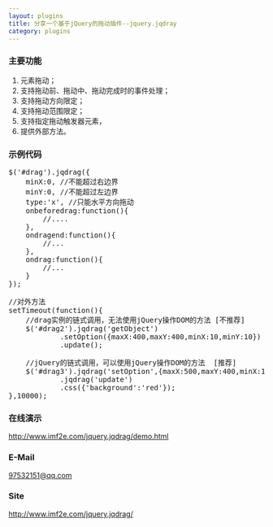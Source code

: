 ```yaml
---
layout: plugins
title: 分享一个基于jQuery的拖动插件--jquery.jqdray
category: plugins
---
```


### 主要功能
1. 元素拖动；
2. 支持拖动前、拖动中、拖动完成时的事件处理；
3. 支持拖动方向限定；
4. 支持拖动范围限定；
5. 支持指定拖动触发器元素，
6. 提供外部方法。

### 示例代码

<pre data-language="javascript">
$('#drag').jqdrag({
	minX:0, //不能超过右边界
	minY:0, //不能超过左边界
	type:'x', //只能水平方向拖动
	onbeforedrag:function(){
		//....
	},
	ondragend:function(){
		//...
	},
	ondrag:function(){
		//...
	}
});

//对外方法
setTimeout(function(){
	//drag实例的链式调用，无法使用jQuery操作DOM的方法 [不推荐]
	$('#drag2').jqdrag('getObject')
        	.setOption({maxX:400,maxY:400,minX:10,minY:10})
        	.update();

	//jQuery的链式调用，可以使用jQuery操作DOM的方法  [推荐]
	$('#drag3').jqdrag('setOption',{maxX:500,maxY:400,minX:100,minY:100})
           	.jqdrag('update')
           	.css({'background':'red'});
},10000);
</pre>

### 在线演示
  <http://www.imf2e.com/jquery.jqdrag/demo.html>

### E-Mail
  97532151@qq.com

### Site
  <http://www.imf2e.com/jquery.jqdrag/>

